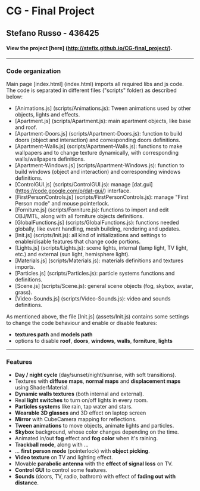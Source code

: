 CG - Final Project
==============

Stefano Russo - 436425
------------------------------

#### View the project [here] (http://stefix.github.io/CG-final_project/).

---

### Code organization

Main page [index.html] (index.html) imports all required libs and js code. The code is separated in different files ("scripts" folder) as described below:

* [Animations.js] (scripts/Animations.js): Tween animations used by other objects, lights and effects.
* [Apartment.js] (scripts/Apartment.js): main apartment objects, like base and roof.
* [Apartment-Doors.js] (scripts/Apartment-Doors.js): function to build doors (object and interaction) and corresponding doors definitions.
* [Apartment-Walls.js] (scripts/Apartment-Walls.js): functions to make wallpapers and to change texture dynamically, with corresponding walls/wallpapers definitions.
* [Apartment-Windows.js] (scripts/Apartment-Windows.js): function to build windows (object and interaction) and corresponding windows definitions.
* [ControlGUI.js] (scripts/ControlGUI.js): manage [dat.gui] (https://code.google.com/p/dat-gui/) interface.
* [FirstPersonControls.js] (scripts/FirstPersonControls.js): manage "First Person mode" and mouse pointerlock.
* [Forniture.js] (scripts/Forniture.js): functions to import and edit OBJ/MTL, along with all forniture objects definitions.
* [GlobalFunctions.js] (scripts/GlobalFunctions.js): functions needed globally, like event handling, mesh building, rendering and updates.
* [Init.js] (scripts/Init.js): all kind of initializations and settings to enable/disable features that change code portions.
* [Lights.js] (scripts/Lights.js): scene lights, internal (lamp light, TV light, etc.) and external (sun light, hemisphere light).
* [Materials.js] (scripts/Materials.js): materials definitions and textures imports.
* [Particles.js] (scripts/Particles.js): particle systems functions and definitions.
* [Scene.js] (scripts/Scene.js): general scene objects (fog, skybox, avatar, grass).
* [Video-Sounds.js] (scripts/Video-Sounds.js): video and sounds definitions.

As mentioned above, the file [Init.js] (assets/Init.js) contains some settings to change the code behaviour and enable or disable features:

* **textures path** and **models path**
* options to disable **roof**, **doors**, **windows**, **walls**, **forniture**, **lights**

---

### Features
* **Day / night cycle** (day/sunset/night/sunrise, with soft transitions).
* Textures with **diffuse maps**, **normal maps** and **displacement maps** using ShaderMaterial.
* **Dynamic walls textures** (both internal and external).
* Real **light switches** to turn on/off lights in every room.
* **Particles systems** like rain, tap water and stars.
* **Wearable 3D glasses** and 3D effect on laptop screen
* **Mirror** with CubeCamera mapping for reflections.
* **Tween animations** to move objects, animate lights and particles.
* **Skybox** background, whose color changes depending on the time.
* Animated in/out **fog** effect and **fog color** when it's raining.
* **Trackball mode**, along with ...
* ... **first person mode** (pointerlock) with **object picking**.
* **Video texture** on TV and lighting effect.
* Movable **parabolic antenna** with the **effect of signal loss** on TV.
* **Control GUI** to control some features.
* **Sounds** (doors, TV, radio, bathrom) with effect of  **fading out with distance**.